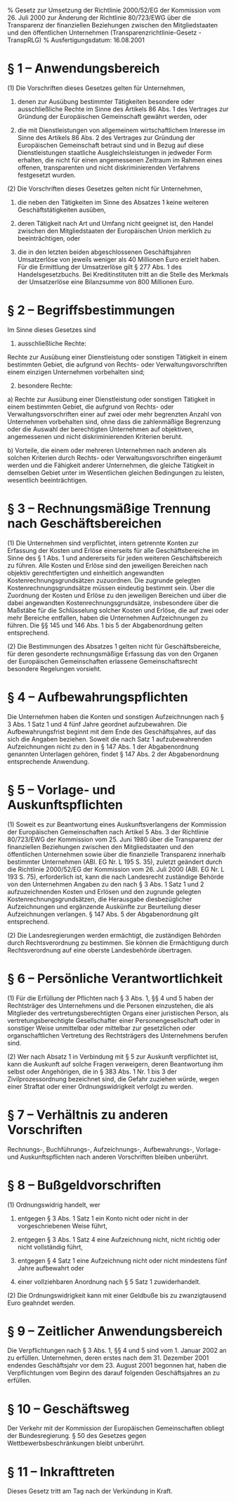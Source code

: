 % Gesetz zur Umsetzung der Richtlinie 2000/52/EG der Kommission vom 26. Juli 2000 zur Änderung der Richtlinie 80/723/EWG über die Transparenz der finanziellen Beziehungen zwischen den Mitgliedstaaten und den öffentlichen Unternehmen  (Transparenzrichtlinie-Gesetz - TranspRLG)
% Ausfertigungsdatum: 16.08.2001
 
# § 1 – Anwendungsbereich

(1) Die Vorschriften dieses Gesetzes gelten für Unternehmen,

1. denen zur Ausübung bestimmter Tätigkeiten besondere oder ausschließliche Rechte im Sinne des Artikels 86 Abs. 1 des Vertrages zur Gründung der Europäischen Gemeinschaft gewährt werden, oder

2. die mit Dienstleistungen von allgemeinem wirtschaftlichem Interesse im Sinne des Artikels 86 Abs. 2 des Vertrages zur Gründung der Europäischen Gemeinschaft betraut sind und in Bezug auf diese Dienstleistungen staatliche Ausgleichsleistungen in jedweder Form erhalten, die nicht für einen angemessenen Zeitraum im Rahmen eines offenen, transparenten und nicht diskriminierenden Verfahrens festgesetzt wurden.

(2) Die Vorschriften dieses Gesetzes gelten nicht für Unternehmen,

1. die neben den Tätigkeiten im Sinne des Absatzes 1 keine weiteren Geschäftstätigkeiten ausüben,

2. deren Tätigkeit nach Art und Umfang nicht geeignet ist, den Handel zwischen den Mitgliedstaaten der Europäischen Union merklich zu beeinträchtigen, oder

3. die in den letzten beiden abgeschlossenen Geschäftsjahren Umsatzerlöse von jeweils weniger als 40 Millionen Euro erzielt haben. Für die Ermittlung der Umsatzerlöse gilt § 277 Abs. 1 des Handelsgesetzbuchs. Bei Kreditinstituten tritt an die Stelle des Merkmals der Umsatzerlöse eine Bilanzsumme von 800 Millionen Euro.

# § 2 – Begriffsbestimmungen

Im Sinne dieses Gesetzes sind

1. ausschließliche Rechte:

Rechte zur Ausübung einer Dienstleistung oder sonstigen Tätigkeit in einem bestimmten Gebiet, die aufgrund von Rechts- oder Verwaltungsvorschriften einem einzigen Unternehmen vorbehalten sind;

2. besondere Rechte:

a) Rechte zur Ausübung einer Dienstleistung oder sonstigen Tätigkeit in einem bestimmten Gebiet, die aufgrund von Rechts- oder Verwaltungsvorschriften einer auf zwei oder mehr begrenzten Anzahl von Unternehmen vorbehalten sind, ohne dass die zahlenmäßige Begrenzung oder die Auswahl der berechtigten Unternehmen auf objektiven, angemessenen und nicht diskriminierenden Kriterien beruht.

b) Vorteile, die einem oder mehreren Unternehmen nach anderen als solchen Kriterien durch Rechts- oder Verwaltungsvorschriften eingeräumt werden und die Fähigkeit anderer Unternehmen, die gleiche Tätigkeit in demselben Gebiet unter im Wesentlichen gleichen Bedingungen zu leisten, wesentlich beeinträchtigen.

# § 3 – Rechnungsmäßige Trennung nach Geschäftsbereichen

(1) Die Unternehmen sind verpflichtet, intern getrennte Konten zur Erfassung der Kosten und Erlöse einerseits für alle Geschäftsbereiche im Sinne des § 1 Abs. 1 und andererseits für jeden weiteren Geschäftsbereich zu führen. Alle Kosten und Erlöse sind den jeweiligen Bereichen nach objektiv gerechtfertigten und einheitlich angewandten Kostenrechnungsgrundsätzen zuzuordnen. Die zugrunde gelegten Kostenrechnungsgrundsätze müssen eindeutig bestimmt sein. Über die Zuordnung der Kosten und Erlöse zu den jeweiligen Bereichen und über die dabei angewandten Kostenrechnungsgrundsätze, insbesondere über die Maßstäbe für die Schlüsselung solcher Kosten und Erlöse, die auf zwei oder mehr Bereiche entfallen, haben die Unternehmen Aufzeichnungen zu führen. Die §§ 145 und 146 Abs. 1 bis 5 der Abgabenordnung gelten entsprechend.

(2) Die Bestimmungen des Absatzes 1 gelten nicht für Geschäftsbereiche, für deren gesonderte rechnungsmäßige Erfassung das von den Organen der Europäischen Gemeinschaften erlassene Gemeinschaftsrecht besondere Regelungen vorsieht.

# § 4 – Aufbewahrungspflichten

Die Unternehmen haben die Konten und sonstigen Aufzeichnungen nach § 3 Abs. 1 Satz 1 und 4 fünf Jahre geordnet aufzubewahren. Die Aufbewahrungsfrist beginnt mit dem Ende des Geschäftsjahres, auf das sich die Angaben beziehen. Soweit die nach Satz 1 aufzubewahrenden Aufzeichnungen nicht zu den in § 147 Abs. 1 der Abgabenordnung genannten Unterlagen gehören, findet § 147 Abs. 2 der Abgabenordnung entsprechende Anwendung.

# § 5 – Vorlage- und Auskunftspflichten

(1) Soweit es zur Beantwortung eines Auskunftsverlangens der Kommission der Europäischen Gemeinschaften nach Artikel 5 Abs. 3 der Richtlinie 80/723/EWG der Kommission vom 25. Juni 1980 über die Transparenz der finanziellen Beziehungen zwischen den Mitgliedstaaten und den öffentlichen Unternehmen sowie über die finanzielle Transparenz innerhalb bestimmter Unternehmen (ABl. EG Nr. L 195 S. 35), zuletzt geändert durch die Richtlinie 2000/52/EG der Kommission vom 26. Juli 2000 (ABl. EG Nr. L 193 S. 75), erforderlich ist, kann die nach Landesrecht zuständige Behörde von den Unternehmen Angaben zu den nach § 3 Abs. 1 Satz 1 und 2 aufzuzeichnenden Kosten und Erlösen und den zugrunde gelegten Kostenrechnungsgrundsätzen, die Herausgabe diesbezüglicher Aufzeichnungen und ergänzende Auskünfte zur Beurteilung dieser Aufzeichnungen verlangen. § 147 Abs. 5 der Abgabenordnung gilt entsprechend.

(2) Die Landesregierungen werden ermächtigt, die zuständigen Behörden durch Rechtsverordnung zu bestimmen. Sie können die Ermächtigung durch Rechtsverordnung auf eine oberste Landesbehörde übertragen.

# § 6 – Persönliche Verantwortlichkeit

(1) Für die Erfüllung der Pflichten nach § 3 Abs. 1, §§ 4 und 5 haben der Rechtsträger des Unternehmens und die Personen einzustehen, die als Mitglieder des vertretungsberechtigten Organs einer juristischen Person, als vertretungsberechtigte Gesellschafter einer Personengesellschaft oder in sonstiger Weise unmittelbar oder mittelbar zur gesetzlichen oder organschaftlichen Vertretung des Rechtsträgers des Unternehmens berufen sind.

(2) Wer nach Absatz 1 in Verbindung mit § 5 zur Auskunft verpflichtet ist, kann die Auskunft auf solche Fragen verweigern, deren Beantwortung ihm selbst oder Angehörigen, die in § 383 Abs. 1 Nr. 1 bis 3 der Zivilprozessordnung bezeichnet sind, die Gefahr zuziehen würde, wegen einer Straftat oder einer Ordnungswidrigkeit verfolgt zu werden.

# § 7 – Verhältnis zu anderen Vorschriften

Rechnungs-, Buchführungs-, Aufzeichnungs-, Aufbewahrungs-, Vorlage- und Auskunftspflichten nach anderen Vorschriften bleiben unberührt.

# § 8 – Bußgeldvorschriften

(1) Ordnungswidrig handelt, wer

1. entgegen § 3 Abs. 1 Satz 1 ein Konto nicht oder nicht in der vorgeschriebenen Weise führt,

2. entgegen § 3 Abs. 1 Satz 4 eine Aufzeichnung nicht, nicht richtig oder nicht vollständig führt,

3. entgegen § 4 Satz 1 eine Aufzeichnung nicht oder nicht mindestens fünf Jahre aufbewahrt oder

4. einer vollziehbaren Anordnung nach § 5 Satz 1 zuwiderhandelt.

(2) Die Ordnungswidrigkeit kann mit einer Geldbuße bis zu zwanzigtausend Euro geahndet werden.

# § 9 – Zeitlicher Anwendungsbereich

Die Verpflichtungen nach § 3 Abs. 1, §§ 4 und 5 sind vom 1. Januar 2002 an zu erfüllen. Unternehmen, deren erstes nach dem 31. Dezember 2001 endendes Geschäftsjahr vor dem 23. August 2001 begonnen hat, haben die Verpflichtungen vom Beginn des darauf folgenden Geschäftsjahres an zu erfüllen.

# § 10 – Geschäftsweg

Der Verkehr mit der Kommission der Europäischen Gemeinschaften obliegt der Bundesregierung. § 50 des Gesetzes gegen Wettbewerbsbeschränkungen bleibt unberührt.

# § 11 – Inkrafttreten

Dieses Gesetz tritt am Tag nach der Verkündung in Kraft.

